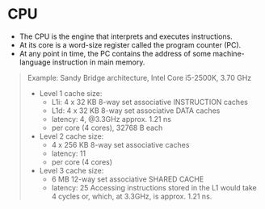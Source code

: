 # CPU
- The CPU is the engine that interprets and executes instructions.
- At its core is a word-size register called the program counter (PC). 
- At any point in time, the PC contains the address of some machine-language instruction in main memory.


> Example: Sandy Bridge architecture, Intel Core i5-2500K, 3.70 GHz
> - Level 1 cache size:
>   - L1i: 4 x 32 KB 8-way set associative INSTRUCTION caches
>   - L1d: 4 x 32 KB 8-way set associative DATA caches
>   - latency: 4, @3.3GHz approx. 1.21 ns
>   - per core (4 cores), 32768 B each
> - Level 2 cache size:
>   - 4 x 256 KB 8-way set associative caches
>   - latency: 11
>   - per core (4 cores)
> - Level 3 cache size:
>   - 6 MB 12-way set associative SHARED CACHE
>   - latency: 25
> Accessing instructions stored in the L1 would take 4 cycles or, which, at 3.3GHz, is approx. 1.21 ns.

